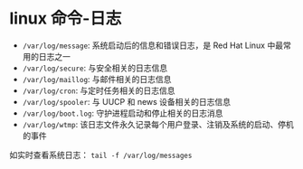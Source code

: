 # linux 命令-日志

- ```/var/log/message```: 系统启动后的信息和错误日志，是 Red Hat Linux 中最常用的日志之一
- ```/var/log/secure```: 与安全相关的日志信息
- ```/var/log/maillog```: 与邮件相关的日志信息
- ```/var/log/cron```: 与定时任务相关的日志信息
- ```/var/log/spooler```: 与 UUCP 和 news 设备相关的日志信息
- ```/var/log/boot.log```: 守护进程启动和停止相关的日志消息
- ```/var/log/wtmp```: 该日志文件永久记录每个用户登录、注销及系统的启动、停机的事件

如实时查看系统日志： ```tail -f /var/log/messages```
